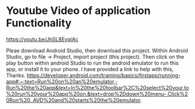 # Youtube Video of application Functionality
https://youtu.be/JhSL8EyqiAc

Pleae download Android Studio, then download this project. Within Android Studio, go to file -> Project, import project (this project). Then click on the play button within android Studio to run the android emulator to run this app, or install it to your phone. I have provided a link to help with this, Thanks. 
https://developer.android.com/training/basics/firstapp/running-app#:~:text=Run%20on%20an%20emulator,-Run%20the%20app&text=In%20the%20toolbar%2C%20select%20your,to%20run%20your%20app%20on.&text=drop%2Ddown%20menu-,Click%20Run%20.,AVD%20and%20starts%20the%20emulator.
